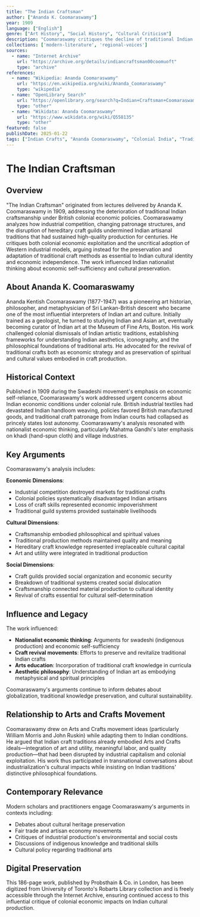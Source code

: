 ```yaml
---
title: "The Indian Craftsman"
author: ["Ananda K. Coomaraswamy"]
year: 1909
language: ["English"]
genre: ["Art History", "Social History", "Cultural Criticism"]
description: "Coomaraswamy critiques the decline of traditional Indian craftsmanship under colonial economic policies and industrial competition. Based on 1909 lectures, the work argues for preserving hereditary craft guilds and traditional production methods as essential to Indian cultural identity and econom..."
collections: ['modern-literature', 'regional-voices']
sources:
  - name: "Internet Archive"
    url: "https://archive.org/details/indiancraftsman00coomuoft"
    type: "archive"
references:
  - name: "Wikipedia: Ananda Coomaraswamy"
    url: "https://en.wikipedia.org/wiki/Ananda_Coomaraswamy"
    type: "wikipedia"
  - name: "OpenLibrary Search"
    url: "https://openlibrary.org/search?q=Indian+Craftsman+Coomaraswamy"
    type: "other"
  - name: "Wikidata: Ananda Coomaraswamy"
    url: "https://www.wikidata.org/wiki/Q558135"
    type: "other"
featured: false
publishDate: 2025-01-22
tags: ["Indian Crafts", "Ananda Coomaraswamy", "Colonial India", "Traditional Arts", "Craft Guilds", "Cultural Preservation", "Arts and Crafts Movement", "Economic History", "20th Century", "Indian Nationalism"]
---
```


# The Indian Craftsman

## Overview

"The Indian Craftsman" originated from lectures delivered by Ananda K. Coomaraswamy in 1909, addressing the deterioration of traditional Indian craftsmanship under British colonial economic policies. Coomaraswamy analyzes how industrial competition, changing patronage structures, and the disruption of hereditary craft guilds undermined Indian artisanal traditions that had sustained high-quality production for centuries. He critiques both colonial economic exploitation and the uncritical adoption of Western industrial models, arguing instead for the preservation and adaptation of traditional craft methods as essential to Indian cultural identity and economic independence. The work influenced Indian nationalist thinking about economic self-sufficiency and cultural preservation.

## About Ananda K. Coomaraswamy

Ananda Kentish Coomaraswamy (1877-1947) was a pioneering art historian, philosopher, and metaphysician of Sri Lankan-British descent who became one of the most influential interpreters of Indian art and culture. Initially trained as a geologist, he turned to studying Indian and Asian art, eventually becoming curator of Indian art at the Museum of Fine Arts, Boston. His work challenged colonial dismissals of Indian artistic traditions, establishing frameworks for understanding Indian aesthetics, iconography, and the philosophical foundations of traditional arts. He advocated for the revival of traditional crafts both as economic strategy and as preservation of spiritual and cultural values embodied in craft production.

## Historical Context

Published in 1909 during the Swadeshi movement's emphasis on economic self-reliance, Coomaraswamy's work addressed urgent concerns about Indian economic conditions under colonial rule. British industrial textiles had devastated Indian handloom weaving, policies favored British manufactured goods, and traditional craft patronage from Indian courts had collapsed as princely states lost autonomy. Coomaraswamy's analysis resonated with nationalist economic thinking, particularly Mahatma Gandhi's later emphasis on khadi (hand-spun cloth) and village industries.

## Key Arguments

Coomaraswamy's analysis includes:

**Economic Dimensions**:
- Industrial competition destroyed markets for traditional crafts
- Colonial policies systematically disadvantaged Indian artisans
- Loss of craft skills represented economic impoverishment
- Traditional guild systems provided sustainable livelihoods

**Cultural Dimensions**:
- Craftsmanship embodied philosophical and spiritual values
- Traditional production methods maintained quality and meaning
- Hereditary craft knowledge represented irreplaceable cultural capital
- Art and utility were integrated in traditional production

**Social Dimensions**:
- Craft guilds provided social organization and economic security
- Breakdown of traditional systems created social dislocation
- Craftsmanship connected material production to cultural identity
- Revival of crafts essential for cultural self-determination

## Influence and Legacy

The work influenced:
- **Nationalist economic thinking**: Arguments for swadeshi (indigenous production) and economic self-sufficiency
- **Craft revival movements**: Efforts to preserve and revitalize traditional Indian crafts
- **Arts education**: Incorporation of traditional craft knowledge in curricula
- **Aesthetic philosophy**: Understanding of Indian art as embodying metaphysical and spiritual principles

Coomaraswamy's arguments continue to inform debates about globalization, traditional knowledge preservation, and cultural sustainability.

## Relationship to Arts and Crafts Movement

Coomaraswamy drew on Arts and Crafts movement ideas (particularly William Morris and John Ruskin) while adapting them to Indian conditions. He argued that Indian craft traditions already embodied Arts and Crafts ideals—integration of art and utility, meaningful labor, and quality production—that had been disrupted by industrial capitalism and colonial exploitation. His work thus participated in transnational conversations about industrialization's cultural impacts while insisting on Indian traditions' distinctive philosophical foundations.

## Contemporary Relevance

Modern scholars and practitioners engage Coomaraswamy's arguments in contexts including:
- Debates about cultural heritage preservation
- Fair trade and artisan economy movements
- Critiques of industrial production's environmental and social costs
- Discussions of indigenous knowledge and traditional skills
- Cultural policy regarding traditional arts

## Digital Preservation

This 186-page work, published by Probsthain & Co. in London, has been digitized from University of Toronto's Robarts Library collection and is freely accessible through the Internet Archive, ensuring continued access to this influential critique of colonial economic impacts on Indian cultural production.
